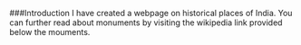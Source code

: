 ###Introduction
I have created a webpage on historical places of India. You can further read about monuments by visiting the wikipedia link provided below the mouments.
